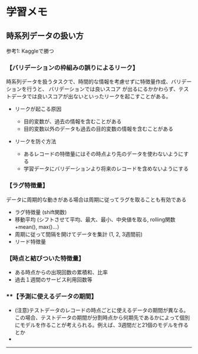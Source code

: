 # 学習メモ

## **時系列データの扱い方**
参考1: Kaggleで勝つ

### **【バリデーションの枠組みの誤りによるリーク】**

時系列データを扱うタスクで、時間的な情報を考慮せずに特徴量作成、バリデーションを行うと、 バリデーションでは良いスコア が出るにるかかわらず、テストデータでは良いスコアが出ないといったリークを起こすことがある。

- リークが起こる原因
    - 目的変数が、過去の情報を含むことがある
    - 目的変数以外のデータも過去の目的変数の情報を含むことがある

- リークを防ぐ方法
    - あるレコードの特徴量にはその時点より先のデータを使わないようにする
    - 学習データにバリデーションより将来のレコードを含めないようにする

### **【ラグ特徴量】**
データに周期的な動きがある場合は周期に従ってラグを取ることも有効である
- ラグ特徴量 (shift関数)
- 移動平均 (シフトさせて平均、最大、最小、中央値を取る, rolling関数+mean(), max()...）
- 周期に従って間隔を開けてデータを集計 (1, 2, 3週間前)
- リード特徴量

### **【時点と結びついた特徴量】**
- ある時点からの出現回数の累積和、比率
- 過去１週間のサービス利用回数等

### **【予測に使えるデータの期間】
- (注意)テストデータのレコードの時点ごとに使えるデータの期間が異なる。この場合、テストデータの期間が分割時点から何期先であるかによって個別にモデルを作ることが考えられる。例えば、3週間だと21個のモデルを作るとか
- 

***